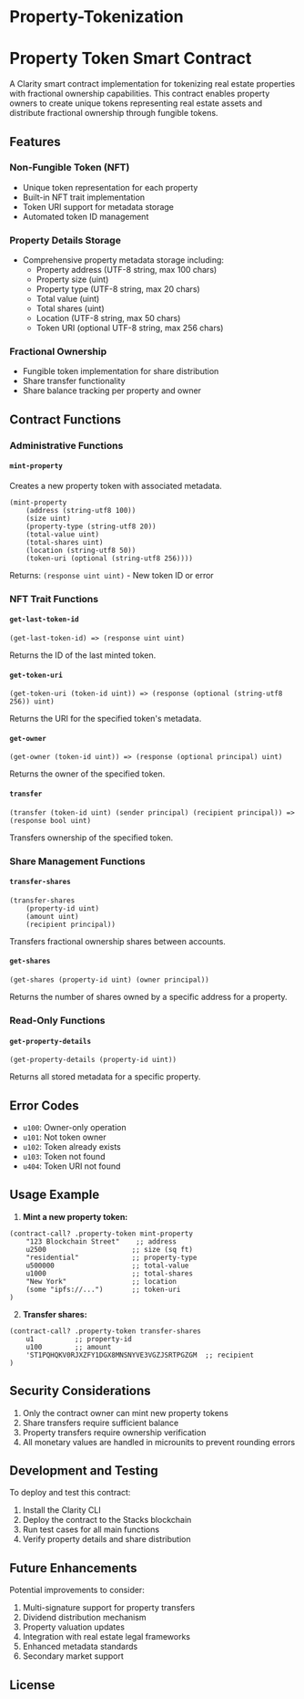 # Property-Tokenization
# Property Token Smart Contract

A Clarity smart contract implementation for tokenizing real estate properties with fractional ownership capabilities. This contract enables property owners to create unique tokens representing real estate assets and distribute fractional ownership through fungible tokens.

## Features

### Non-Fungible Token (NFT)
- Unique token representation for each property
- Built-in NFT trait implementation
- Token URI support for metadata storage
- Automated token ID management

### Property Details Storage
- Comprehensive property metadata storage including:
  - Property address (UTF-8 string, max 100 chars)
  - Property size (uint)
  - Property type (UTF-8 string, max 20 chars)
  - Total value (uint)
  - Total shares (uint)
  - Location (UTF-8 string, max 50 chars)
  - Token URI (optional UTF-8 string, max 256 chars)

### Fractional Ownership
- Fungible token implementation for share distribution
- Share transfer functionality
- Share balance tracking per property and owner

## Contract Functions

### Administrative Functions

#### `mint-property`
Creates a new property token with associated metadata.

```clarity
(mint-property 
    (address (string-utf8 100))
    (size uint)
    (property-type (string-utf8 20))
    (total-value uint)
    (total-shares uint)
    (location (string-utf8 50))
    (token-uri (optional (string-utf8 256))))
```

Returns: `(response uint uint)` - New token ID or error

### NFT Trait Functions

#### `get-last-token-id`
```clarity
(get-last-token-id) => (response uint uint)
```
Returns the ID of the last minted token.

#### `get-token-uri`
```clarity
(get-token-uri (token-id uint)) => (response (optional (string-utf8 256)) uint)
```
Returns the URI for the specified token's metadata.

#### `get-owner`
```clarity
(get-owner (token-id uint)) => (response (optional principal) uint)
```
Returns the owner of the specified token.

#### `transfer`
```clarity
(transfer (token-id uint) (sender principal) (recipient principal)) => (response bool uint)
```
Transfers ownership of the specified token.

### Share Management Functions

#### `transfer-shares`
```clarity
(transfer-shares 
    (property-id uint)
    (amount uint)
    (recipient principal))
```
Transfers fractional ownership shares between accounts.

#### `get-shares`
```clarity
(get-shares (property-id uint) (owner principal))
```
Returns the number of shares owned by a specific address for a property.

### Read-Only Functions

#### `get-property-details`
```clarity
(get-property-details (property-id uint))
```
Returns all stored metadata for a specific property.

## Error Codes

- `u100`: Owner-only operation
- `u101`: Not token owner
- `u102`: Token already exists
- `u103`: Token not found
- `u404`: Token URI not found

## Usage Example

1. **Mint a new property token:**
```clarity
(contract-call? .property-token mint-property
    "123 Blockchain Street"    ;; address
    u2500                     ;; size (sq ft)
    "residential"             ;; property-type
    u500000                   ;; total-value
    u1000                     ;; total-shares
    "New York"                ;; location
    (some "ipfs://...")       ;; token-uri
)
```

2. **Transfer shares:**
```clarity
(contract-call? .property-token transfer-shares
    u1          ;; property-id
    u100        ;; amount
    'ST1PQHQKV0RJXZFY1DGX8MNSNYVE3VGZJSRTPGZGM  ;; recipient
)
```

## Security Considerations

1. Only the contract owner can mint new property tokens
2. Share transfers require sufficient balance
3. Property transfers require ownership verification
4. All monetary values are handled in microunits to prevent rounding errors

## Development and Testing

To deploy and test this contract:

1. Install the Clarity CLI
2. Deploy the contract to the Stacks blockchain
3. Run test cases for all main functions
4. Verify property details and share distribution

## Future Enhancements

Potential improvements to consider:

1. Multi-signature support for property transfers
2. Dividend distribution mechanism
3. Property valuation updates
4. Integration with real estate legal frameworks
5. Enhanced metadata standards
6. Secondary market support

## License
